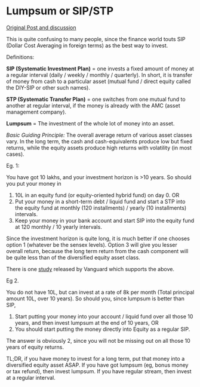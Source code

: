 # Lumpsum or SIP/STP

[Original Post and discussion](http://redd.it/1q8dwj)

This is quite confusing to many people, since the finance world touts SIP (Dollar Cost Averaging in foreign terms) as the best way to invest.

Definitions:

**SIP (Systematic Investment Plan)** = one invests a fixed amount of money at a regular interval (daily / weekly / monthly / quarterly). In short, it is transfer of money from cash to a particular asset (mutual fund / direct equity called the DIY-SIP or other such names).

**STP (Systematic Transfer Plan)** = one switches from one mutual fund to another at regular interval, if the money is already with the AMC (asset management company).

**Lumpsum** = The investment of the whole lot of money into an asset.

*Basic Guiding Principle:* The overall average return of various asset classes vary. In the long term, the cash and cash-equivalents produce low but fixed returns, while the equity assets produce high returns with volatility (in most cases).

Eg. 1:

You have got 10 lakhs, and your investment horizon is &gt;10 years. So should you put your money in

1.  10L in an equity fund (or equity-oriented hybrid fund) on day 0. OR
2.  Put your money in a short-term debt / liquid fund and start a STP into the equity fund at monthly (120 installments) / yearly (10 installments) intervals.
3.  Keep your money in your bank account and start SIP into the equity fund at 120 monthly / 10 yearly intervals.

Since the investment horizon is quite long, it is much better if one chooses option 1 (whatever be the sensex levels). Option 3 will give you lesser overall return, because the long term return from the cash component will be quite less than of the diversified equity asset class.

There is one [study](https://investor.vanguard.com/investing/online-trading/invest-lump-sum) released by Vanguard which supports the above.

Eg 2.

You do not have 10L, but can invest at a rate of 8k per month (Total principal amount 10L, over 10 years). So should you, since lumpsum is better than SIP,

1.  Start putting your money into your account / liquid fund over all those 10 years, and then invest lumpsum at the end of 10 years, OR
2.  You should start putting the money directly into Equity as a regular SIP.

The answer is obviously 2, since you will not be missing out on all those 10 years of equity returns.

TL;DR, if you have money to invest for a long term, put that money into a diversified equity asset ASAP. If you have got lumpsum (eg, bonus money or tax refund), then invest lumpsum. If you have regular stream, then invest at a regular interval.

